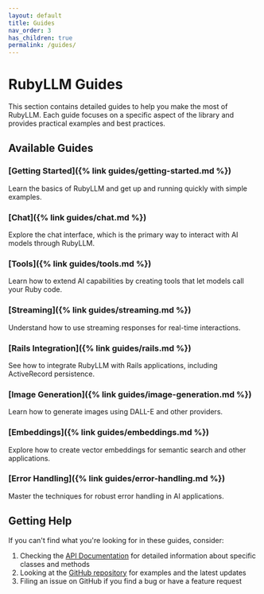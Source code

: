```yaml
---
layout: default
title: Guides
nav_order: 3
has_children: true
permalink: /guides/
---
```


# RubyLLM Guides

This section contains detailed guides to help you make the most of RubyLLM. Each guide focuses on a specific aspect of the library and provides practical examples and best practices.

## Available Guides

### [Getting Started]({% link guides/getting-started.md %})
Learn the basics of RubyLLM and get up and running quickly with simple examples.

### [Chat]({% link guides/chat.md %})
Explore the chat interface, which is the primary way to interact with AI models through RubyLLM.

### [Tools]({% link guides/tools.md %})
Learn how to extend AI capabilities by creating tools that let models call your Ruby code.

### [Streaming]({% link guides/streaming.md %})
Understand how to use streaming responses for real-time interactions.

### [Rails Integration]({% link guides/rails.md %})
See how to integrate RubyLLM with Rails applications, including ActiveRecord persistence.

### [Image Generation]({% link guides/image-generation.md %})
Learn how to generate images using DALL-E and other providers.

### [Embeddings]({% link guides/embeddings.md %})
Explore how to create vector embeddings for semantic search and other applications.

### [Error Handling]({% link guides/error-handling.md %})
Master the techniques for robust error handling in AI applications.

## Getting Help

If you can't find what you're looking for in these guides, consider:

1. Checking the [API Documentation]() for detailed information about specific classes and methods
2. Looking at the [GitHub repository](https://github.com/yourusername/ruby_llm) for examples and the latest updates
3. Filing an issue on GitHub if you find a bug or have a feature request